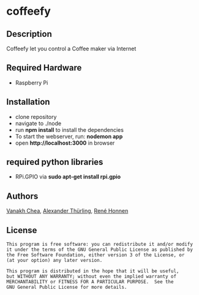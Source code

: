 # coffeefy

## Description

Coffeefy let you control a Coffee maker via Internet

## Required Hardware

- Raspberry Pi

## Installation
- clone repository
- navigate to ./node
- run **npm install** to install the dependencies
- To start the webserver, run: **nodemon app**
- open **http://localhost:3000** in browser

## required python libraries
- RPi.GPIO via **sudo apt-get install rpi.gpio**


## Authors
[Vanakh Chea](https://github.com/kanonenfutter/), [Alexander Thürling](https://github.com/athuerli), [René Honnen](https://github.com/rehne)

## License

    This program is free software: you can redistribute it and/or modify
    it under the terms of the GNU General Public License as published by
    the Free Software Foundation, either version 3 of the License, or
    (at your option) any later version.

    This program is distributed in the hope that it will be useful,
    but WITHOUT ANY WARRANTY; without even the implied warranty of
    MERCHANTABILITY or FITNESS FOR A PARTICULAR PURPOSE.  See the
    GNU General Public License for more details.
